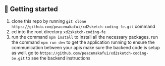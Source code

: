 ## 🚀 Getting started

1. clone this repo by running `git clone https://github.com/peacemakafui/xd2sketch-coding-fe.git` command
2. cd into the root directory `xd2sketch-coding-fe`
3. run the command `npm install` to install all the necessary packages.
   run the command `npm run dev` to get the application running
   to ensure the communication between your apis make sure the backend code is setup as well.
   go to `https://github.com/peacemakafui/xd2sketch-coding-be.git` to see the backend instructions

